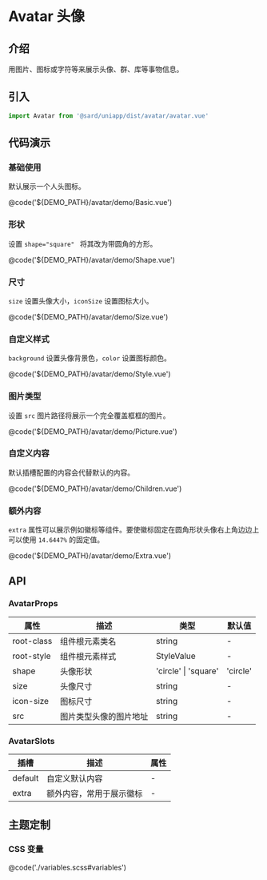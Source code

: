 # Avatar 头像

## 介绍

用图片、图标或字符等来展示头像、群、库等事物信息。

## 引入

```ts
import Avatar from '@sard/uniapp/dist/avatar/avatar.vue'
```

## 代码演示

### 基础使用

默认展示一个人头图标。

@code('${DEMO_PATH}/avatar/demo/Basic.vue')

### 形状

设置 `shape="square" ` 将其改为带圆角的方形。

@code('${DEMO_PATH}/avatar/demo/Shape.vue')

### 尺寸

`size` 设置头像大小，`iconSize` 设置图标大小。

@code('${DEMO_PATH}/avatar/demo/Size.vue')

### 自定义样式

`background` 设置头像背景色，`color` 设置图标颜色。

@code('${DEMO_PATH}/avatar/demo/Style.vue')

### 图片类型

设置 `src` 图片路径将展示一个完全覆盖框框的图片。

@code('${DEMO_PATH}/avatar/demo/Picture.vue')

### 自定义内容

默认插槽配置的内容会代替默认的内容。

@code('${DEMO_PATH}/avatar/demo/Children.vue')

### 额外内容

`extra` 属性可以展示例如徽标等组件。要使徽标固定在圆角形状头像右上角边边上可以使用 `14.6447%` 的固定值。

@code('${DEMO_PATH}/avatar/demo/Extra.vue')

## API

### AvatarProps

| 属性       | 描述                   | 类型                 | 默认值   |
| ---------- | ---------------------- | -------------------- | -------- |
| root-class | 组件根元素类名         | string               | -        |
| root-style | 组件根元素样式         | StyleValue           | -        |
| shape      | 头像形状               | 'circle' \| 'square' | 'circle' |
| size       | 头像尺寸               | string               | -        |
| icon-size  | 图标尺寸               | string               | -        |
| src        | 图片类型头像的图片地址 | string               | -        |

### AvatarSlots

| 插槽    | 描述                     | 属性 |
| ------- | ------------------------ | ---- |
| default | 自定义默认内容           | -    |
| extra   | 额外内容，常用于展示徽标 | -    |

## 主题定制

### CSS 变量

@code('./variables.scss#variables')

